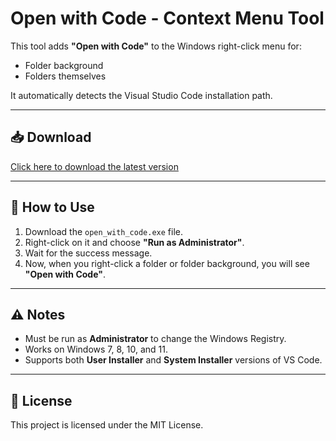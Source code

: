 # Open with Code - Context Menu Tool

This tool adds **"Open with Code"** to the Windows right-click menu for:
- Folder background
- Folders themselves

It automatically detects the Visual Studio Code installation path.

---

## 📥 Download
[Click here to download the latest version](./open_with_code.exe)

---

## 🚀 How to Use
1. Download the `open_with_code.exe` file.
2. Right-click on it and choose **"Run as Administrator"**.
3. Wait for the success message.
4. Now, when you right-click a folder or folder background, you will see **"Open with Code"**.

---

## ⚠ Notes
- Must be run as **Administrator** to change the Windows Registry.
- Works on Windows 7, 8, 10, and 11.
- Supports both **User Installer** and **System Installer** versions of VS Code.

---

## 📄 License
This project is licensed under the MIT License.
